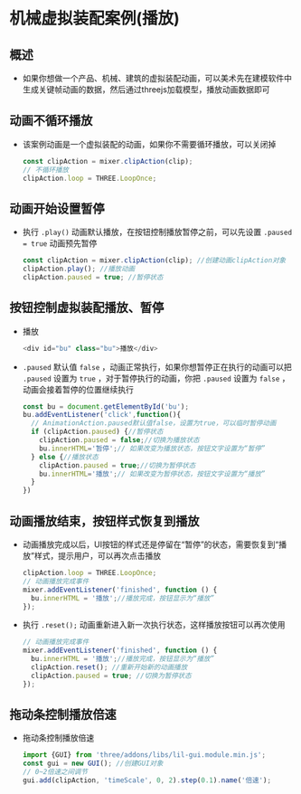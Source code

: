 # 机械虚拟装配案例(播放)

## 概述

+ 如果你想做一个产品、机械、建筑的虚拟装配动画，可以美术先在建模软件中生成关键帧动画的数据，然后通过threejs加载模型，播放动画数据即可

## 动画不循环播放

+ 该案例动画是一个虚拟装配的动画，如果你不需要循环播放，可以关闭掉

  ```js
  const clipAction = mixer.clipAction(clip);
  // 不循环播放
  clipAction.loop = THREE.LoopOnce;
  ```

## 动画开始设置暂停

+ 执行 `.play()` 动画默认播放，在按钮控制播放暂停之前，可以先设置 `.paused = true` 动画预先暂停

  ```js
  const clipAction = mixer.clipAction(clip); //创建动画clipAction对象
  clipAction.play(); //播放动画
  clipAction.paused = true; //暂停状态
  ```

## 按钮控制虚拟装配播放、暂停

+ 播放

  ```js
  <div id="bu" class="bu">播放</div>
  ```

+ `.paused` 默认值 `false` ，动画正常执行，如果你想暂停正在执行的动画可以把 `.paused` 设置为 `true` ，对于暂停执行的动画，你把 `.paused` 设置为 `false` ，动画会接着暂停的位置继续执行

  ```js
  const bu = document.getElementById('bu');
  bu.addEventListener('click',function(){
    // AnimationAction.paused默认值false，设置为true，可以临时暂停动画
    if (clipAction.paused) {//暂停状态
      clipAction.paused = false;//切换为播放状态
      bu.innerHTML='暂停';// 如果改变为播放状态，按钮文字设置为“暂停”
    } else {//播放状态
      clipAction.paused = true;//切换为暂停状态
      bu.innerHTML='播放';// 如果改变为暂停状态，按钮文字设置为“播放”
    }
  })
  ```

## 动画播放结束，按钮样式恢复到播放

+ 动画播放完成以后，UI按钮的样式还是停留在“暂停”的状态，需要恢复到“播放”样式，提示用户，可以再次点击播放

  ```js
  clipAction.loop = THREE.LoopOnce;
  // 动画播放完成事件
  mixer.addEventListener('finished', function () {
    bu.innerHTML = '播放';//播放完成，按钮显示为“播放”
  });
  ```

+ 执行 `.reset();` 动画重新进入新一次执行状态，这样播放按钮可以再次使用

  ```js
  // 动画播放完成事件
  mixer.addEventListener('finished', function () {
    bu.innerHTML = '播放';//播放完成，按钮显示为“播放”
    clipAction.reset(); //重新开始新的动画播放
    clipAction.paused = true; //切换为暂停状态
  });
  ```

## 拖动条控制播放倍速

+ 拖动条控制播放倍速

  ```js
  import {GUI} from 'three/addons/libs/lil-gui.module.min.js';
  const gui = new GUI(); //创建GUI对象
  // 0~2倍速之间调节
  gui.add(clipAction, 'timeScale', 0, 2).step(0.1).name('倍速');
  ```
